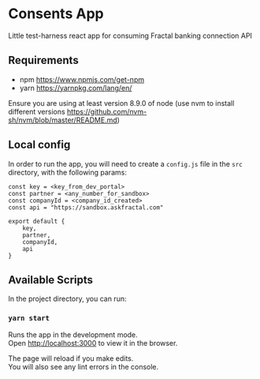 # Consents App

Little test-harness react app for consuming Fractal banking connection API

## Requirements

- npm https://www.npmjs.com/get-npm
- yarn https://yarnpkg.com/lang/en/

Ensure you are using at least version 8.9.0 of node (use nvm to install different versions https://github.com/nvm-sh/nvm/blob/master/README.md)

## Local config

In order to run the app, you will need to create a `config.js` file in the `src` directory, with the following params:

```
const key = <key_from_dev_portal>
const partner = <any_number_for_sandbox>
const companyId = <company_id_created>
const api = "https://sandbox.askfractal.com"

export default {
    key,
    partner,
    companyId,
    api
}
```

## Available Scripts

In the project directory, you can run:

### `yarn start`

Runs the app in the development mode.<br>
Open [http://localhost:3000](http://localhost:3000) to view it in the browser.

The page will reload if you make edits.<br>
You will also see any lint errors in the console.


